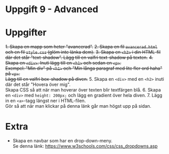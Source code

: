 # Uppgift 9 - Advanced

# Uppgifter
~~1. Skapa en mapp som heter "avancerad".~~
~~2. Skapa en fil `avancerad.html` och en fil `style.css` (glöm inte länka dem).~~
~~3. Skapa en `<h3>` i din HTML-fil där det står "text-shadow". Lägg till en valfri text-shadow på texten.~~
~~4. Skapa en `<div>`. Inuti lägg till en `<h1>` och sedan en `<p>`.  
   Exempel: "Min div" på `<h1>` och "Min långa paragraf med lite fler ord haha" på `<p>`.  
   Lägg till en valfri box-shadow på diven.~~
5. Skapa en `<div>` med en `<h2>` inuti där det står "Hovera över mig".  
   Skapa CSS så att när man hoverar över texten blir textfärgen blå.
6. Skapa en `<div>` med `height: 200px;` och lägg en gradient över hela diven.
7. Lägg in en `<a>`-tagg längst ner i HTML-filen.  
   Gör så att när man klickar på denna länk går man högst upp på sidan.

# Extra
- Skapa en navbar som har en drop-down-meny.  
  Se denna länk: https://www.w3schools.com/css/css_dropdowns.asp
